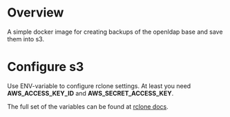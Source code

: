 # Overview

A simple docker image for creating backups of the openldap base and save them into s3.

# Configure s3
Use ENV-variable to configure rclone settings. At least you need **AWS_ACCESS_KEY_ID** and **AWS_SECRET_ACCESS_KEY**.

The full set of the variables can be found at [rclone docs](https://rclone.org/s3/).
